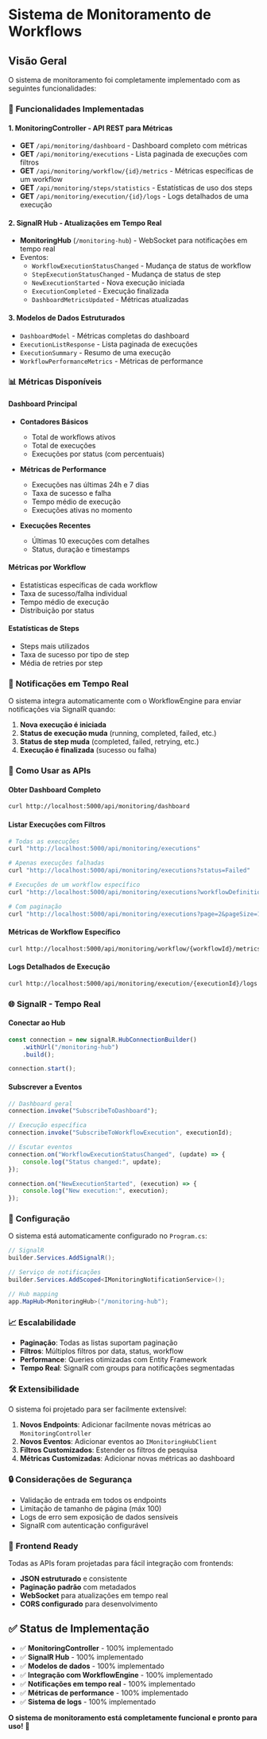 # Sistema de Monitoramento de Workflows

## Visão Geral

O sistema de monitoramento foi completamente implementado com as seguintes funcionalidades:

### 🎯 **Funcionalidades Implementadas**

#### 1. **MonitoringController** - API REST para Métricas
- **GET** `/api/monitoring/dashboard` - Dashboard completo com métricas
- **GET** `/api/monitoring/executions` - Lista paginada de execuções com filtros
- **GET** `/api/monitoring/workflow/{id}/metrics` - Métricas específicas de um workflow
- **GET** `/api/monitoring/steps/statistics` - Estatísticas de uso dos steps
- **GET** `/api/monitoring/execution/{id}/logs` - Logs detalhados de uma execução

#### 2. **SignalR Hub** - Atualizações em Tempo Real
- **MonitoringHub** (`/monitoring-hub`) - WebSocket para notificações em tempo real
- Eventos:
  - `WorkflowExecutionStatusChanged` - Mudança de status de workflow
  - `StepExecutionStatusChanged` - Mudança de status de step
  - `NewExecutionStarted` - Nova execução iniciada
  - `ExecutionCompleted` - Execução finalizada
  - `DashboardMetricsUpdated` - Métricas atualizadas

#### 3. **Modelos de Dados Estruturados**
- `DashboardModel` - Métricas completas do dashboard
- `ExecutionListResponse` - Lista paginada de execuções
- `ExecutionSummary` - Resumo de uma execução
- `WorkflowPerformanceMetrics` - Métricas de performance

### 📊 **Métricas Disponíveis**

#### Dashboard Principal
- **Contadores Básicos**
  - Total de workflows ativos
  - Total de execuções
  - Execuções por status (com percentuais)

- **Métricas de Performance**
  - Execuções nas últimas 24h e 7 dias
  - Taxa de sucesso e falha
  - Tempo médio de execução
  - Execuções ativas no momento

- **Execuções Recentes**
  - Últimas 10 execuções com detalhes
  - Status, duração e timestamps

#### Métricas por Workflow
- Estatísticas específicas de cada workflow
- Taxa de sucesso/falha individual
- Tempo médio de execução
- Distribuição por status

#### Estatísticas de Steps
- Steps mais utilizados
- Taxa de sucesso por tipo de step
- Média de retries por step

### 🔄 **Notificações em Tempo Real**

O sistema integra automaticamente com o WorkflowEngine para enviar notificações via SignalR quando:

1. **Nova execução é iniciada**
2. **Status de execução muda** (running, completed, failed, etc.)
3. **Status de step muda** (completed, failed, retrying, etc.)
4. **Execução é finalizada** (sucesso ou falha)

### 📡 **Como Usar as APIs**

#### Obter Dashboard Completo
```bash
curl http://localhost:5000/api/monitoring/dashboard
```

#### Listar Execuções com Filtros
```bash
# Todas as execuções
curl "http://localhost:5000/api/monitoring/executions"

# Apenas execuções falhadas
curl "http://localhost:5000/api/monitoring/executions?status=Failed"

# Execuções de um workflow específico
curl "http://localhost:5000/api/monitoring/executions?workflowDefinitionId=guid"

# Com paginação
curl "http://localhost:5000/api/monitoring/executions?page=2&pageSize=10"
```

#### Métricas de Workflow Específico
```bash
curl http://localhost:5000/api/monitoring/workflow/{workflowId}/metrics
```

#### Logs Detalhados de Execução
```bash
curl http://localhost:5000/api/monitoring/execution/{executionId}/logs
```

### 🌐 **SignalR - Tempo Real**

#### Conectar ao Hub
```javascript
const connection = new signalR.HubConnectionBuilder()
    .withUrl("/monitoring-hub")
    .build();

connection.start();
```

#### Subscrever a Eventos
```javascript
// Dashboard geral
connection.invoke("SubscribeToDashboard");

// Execução específica
connection.invoke("SubscribeToWorkflowExecution", executionId);

// Escutar eventos
connection.on("WorkflowExecutionStatusChanged", (update) => {
    console.log("Status changed:", update);
});

connection.on("NewExecutionStarted", (execution) => {
    console.log("New execution:", execution);
});
```

### 🔧 **Configuração**

O sistema está automaticamente configurado no `Program.cs`:

```csharp
// SignalR
builder.Services.AddSignalR();

// Serviço de notificações
builder.Services.AddScoped<IMonitoringNotificationService>();

// Hub mapping
app.MapHub<MonitoringHub>("/monitoring-hub");
```

### 📈 **Escalabilidade**

- **Paginação**: Todas as listas suportam paginação
- **Filtros**: Múltiplos filtros por data, status, workflow
- **Performance**: Queries otimizadas com Entity Framework
- **Tempo Real**: SignalR com groups para notificações segmentadas

### 🛠️ **Extensibilidade**

O sistema foi projetado para ser facilmente extensível:

1. **Novos Endpoints**: Adicionar facilmente novas métricas ao `MonitoringController`
2. **Novos Eventos**: Adicionar eventos ao `IMonitoringHubClient`
3. **Filtros Customizados**: Estender os filtros de pesquisa
4. **Métricas Customizadas**: Adicionar novas métricas ao dashboard

### 🔒 **Considerações de Segurança**

- Validação de entrada em todos os endpoints
- Limitação de tamanho de página (máx 100)
- Logs de erro sem exposição de dados sensíveis
- SignalR com autenticação configurável

### 🎨 **Frontend Ready**

Todas as APIs foram projetadas para fácil integração com frontends:

- **JSON estruturado** e consistente
- **Paginação padrão** com metadados
- **WebSocket** para atualizações em tempo real
- **CORS configurado** para desenvolvimento

## ✅ **Status de Implementação**

- ✅ **MonitoringController** - 100% implementado
- ✅ **SignalR Hub** - 100% implementado
- ✅ **Modelos de dados** - 100% implementado
- ✅ **Integração com WorkflowEngine** - 100% implementado
- ✅ **Notificações em tempo real** - 100% implementado
- ✅ **Métricas de performance** - 100% implementado
- ✅ **Sistema de logs** - 100% implementado

**O sistema de monitoramento está completamente funcional e pronto para uso!** 🚀

